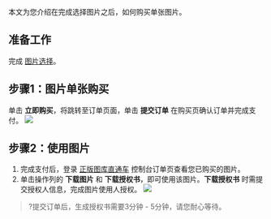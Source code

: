 
本文为您介绍在完成选择图片之后，如何购买单张图片。


## 准备工作

完成 [图片选择](https://cloud.tencent.com/document/product/1181/46410)。

## 步骤1：图片单张购买

单击 **立即购买**，将跳转至订单页面，单击 **提交订单** 在购买页确认订单并完成支付。
![](https://main.qcloudimg.com/raw/feccbf60c2a9c8f6be2942e3266de20c.jpg)
  
	
## 步骤2：使用图片
1. 完成支付后，登录 [正版图库直通车](https://console.cloud.tencent.com/ape/order) 控制台订单页查看您已购买的图片。
2. 单击操作列的 **下载图片** 和 **下载授权书**，即可使用该图片。**下载授权书** 时需提交授权人信息，完成图片使用人授权。
![](https://main.qcloudimg.com/raw/e312f7d7e19022f04407e17edb780856.png)
>?提交订单后，生成授权书需要3分钟 - 5分钟，请您耐心等待。
 
